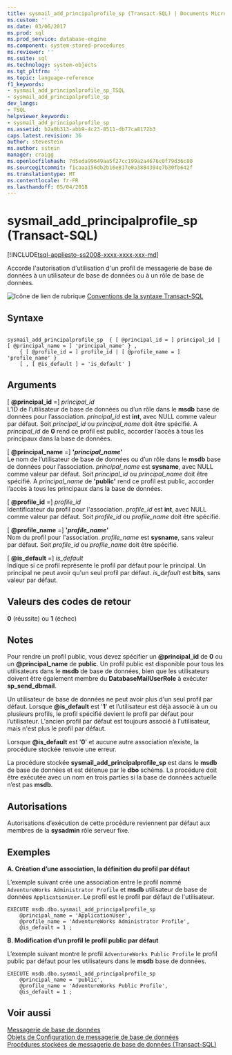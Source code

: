 ```yaml
---
title: sysmail_add_principalprofile_sp (Transact-SQL) | Documents Microsoft
ms.custom: ''
ms.date: 03/06/2017
ms.prod: sql
ms.prod_service: database-engine
ms.component: system-stored-procedures
ms.reviewer: ''
ms.suite: sql
ms.technology: system-objects
ms.tgt_pltfrm: ''
ms.topic: language-reference
f1_keywords:
- sysmail_add_principalprofile_sp_TSQL
- sysmail_add_principalprofile_sp
dev_langs:
- TSQL
helpviewer_keywords:
- sysmail_add_principalprofile_sp
ms.assetid: b2a0b313-abb9-4c23-8511-db77ca8172b3
caps.latest.revision: 36
author: stevestein
ms.author: sstein
manager: craigg
ms.openlocfilehash: 7d5eda99649aa5f27cc199a2a4676c0f79d36c80
ms.sourcegitcommit: f1caaa156db2b16e817e0a3884394e7b30fb642f
ms.translationtype: MT
ms.contentlocale: fr-FR
ms.lasthandoff: 05/04/2018
---
```

# <a name="sysmailaddprincipalprofilesp-transact-sql"></a>sysmail_add_principalprofile_sp (Transact-SQL)
[!INCLUDE[tsql-appliesto-ss2008-xxxx-xxxx-xxx-md](../../includes/tsql-appliesto-ss2008-xxxx-xxxx-xxx-md.md)]

  Accorde l'autorisation d'utilisation d'un profil de messagerie de base de données à un utilisateur de base de données ou à un rôle de base de données.  
  
 ![Icône de lien de rubrique](../../database-engine/configure-windows/media/topic-link.gif "Icône lien de rubrique") [Conventions de la syntaxe Transact-SQL](../../t-sql/language-elements/transact-sql-syntax-conventions-transact-sql.md)  
  
## <a name="syntax"></a>Syntaxe  
  
```  
  
sysmail_add_principalprofile_sp  { [ @principal_id = ] principal_id | [ @principal_name = ] 'principal_name' } ,  
    { [ @profile_id = ] profile_id | [ @profile_name = ] 'profile_name' }  
    [ , [ @is_default ] = 'is_default' ]  
```  
  
## <a name="arguments"></a>Arguments  
 [ **@principal_id** =] *principal_id*  
 L’ID de l’utilisateur de base de données ou d’un rôle dans le **msdb** base de données pour l’association. *principal_id* est **int**, avec NULL comme valeur par défaut. Soit *principal_id* ou *principal_name* doit être spécifié. A *principal_id* de **0** rend ce profil est public, accorder l’accès à tous les principaux dans la base de données.  
  
 [ **@principal_name** =] **'***principal_name***'**  
 Le nom de l’utilisateur de base de données ou d’un rôle dans le **msdb** base de données pour l’association. *principal_name* est **sysname**, avec NULL comme valeur par défaut. Soit *principal_id* ou *principal_name* doit être spécifié. A *principal_name* de **'public'** rend ce profil est public, accorder l’accès à tous les principaux dans la base de données.  
  
 [ **@profile_id** =] *profile_id*  
 Identificateur du profil pour l'association. *profile_id* est **int**, avec NULL comme valeur par défaut. Soit *profile_id* ou *profile_name* doit être spécifié.  
  
 [ **@profile_name** =] **'***profile_name***'**  
 Nom du profil pour l'association. *profile_name* est **sysname**, sans valeur par défaut. Soit *profile_id* ou *profile_name* doit être spécifié.  
  
 [ **@is_default** =] *is_default*  
 Indique si ce profil représente le profil par défaut pour le principal. Un principal ne peut avoir qu'un seul profil par défaut. *is_default* est **bits**, sans valeur par défaut.  
  
## <a name="return-code-values"></a>Valeurs des codes de retour  
 **0** (réussite) ou **1** (échec)  
  
## <a name="remarks"></a>Notes  
 Pour rendre un profil public, vous devez spécifier un **@principal_id** de **0** ou un **@principal_name** de **public**. Un profil public est disponible pour tous les utilisateurs dans le **msdb** de base de données, bien que les utilisateurs doivent être également membre du **DatabaseMailUserRole** à exécuter **sp_send_dbmail**.  
  
 Un utilisateur de base de données ne peut avoir plus d'un seul profil par défaut. Lorsque **@is_default** est '**1**' et l’utilisateur est déjà associé à un ou plusieurs profils, le profil spécifié devient le profil par défaut pour l’utilisateur. L'ancien profil par défaut est toujours associé à l'utilisateur, mais n'est plus le profil par défaut.  
  
 Lorsque **@is_default** est '**0**' et aucune autre association n’existe, la procédure stockée renvoie une erreur.  
  
 La procédure stockée **sysmail_add_principalprofile_sp** est dans le **msdb** de base de données et est détenue par le **dbo** schéma. La procédure doit être exécutée avec un nom en trois parties si la base de données actuelle n’est pas **msdb**.  
  
## <a name="permissions"></a>Autorisations  
 Autorisations d’exécution de cette procédure reviennent par défaut aux membres de la **sysadmin** rôle serveur fixe.  
  
## <a name="examples"></a>Exemples  
 **A. Création d’une association, la définition du profil par défaut**  
  
 L’exemple suivant crée une association entre le profil nommé `AdventureWorks Administrator Profile` et **msdb** utilisateur de base de données `ApplicationUser`. Le profil est le profil par défaut de l'utilisateur.  
  
```  
EXECUTE msdb.dbo.sysmail_add_principalprofile_sp  
    @principal_name = 'ApplicationUser',  
    @profile_name = 'AdventureWorks Administrator Profile',  
    @is_default = 1 ;  
```  
  
 **B. Modification d’un profil le profil public par défaut**  
  
 L’exemple suivant montre le profil `AdventureWorks Public Profile` le profil public par défaut pour les utilisateurs dans le **msdb** base de données.  
  
```  
EXECUTE msdb.dbo.sysmail_add_principalprofile_sp  
    @principal_name = 'public',  
    @profile_name = 'AdventureWorks Public Profile',  
    @is_default = 1 ;  
```  
  
## <a name="see-also"></a>Voir aussi  
 [Messagerie de base de données](../../relational-databases/database-mail/database-mail.md)   
 [Objets de Configuration de messagerie de base de données](../../relational-databases/database-mail/database-mail-configuration-objects.md)   
 [Procédures stockées de messagerie de base de données &#40;Transact-SQL&#41;](../../relational-databases/system-stored-procedures/database-mail-stored-procedures-transact-sql.md)  
  
  
